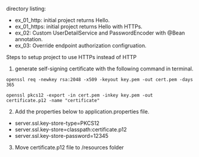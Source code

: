 directory listing:

- ex_01_http: initial project returns Hello. 
- ex_01_https: initial project returns Hello with HTTPs.
- ex_02: Custom UserDetailService and PasswordEncoder with @Bean annotation.
- ex_03: Override endpoint authorization configruation.

Steps to setup project to use HTTPs instead of HTTP

1. generate self-signing certificate with the following command in terminal.
```
openssl req -newkey rsa:2048 -x509 -keyout key.pem -out cert.pem -days 365

openssl pkcs12 -export -in cert.pem -inkey key.pem -out certificate.p12 -name "certificate"

``` 
2. Add the properties below to application.properties file.
- server.ssl.key-store-type=PKCS12
- server.ssl.key-store=classpath:certificate.p12
- server.ssl.key-store-password=12345

3. Move certificate.p12 file to /resources folder
